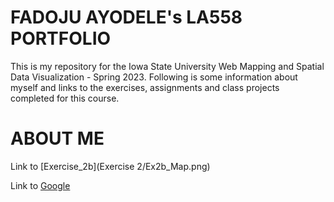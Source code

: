 # FADOJU AYODELE's LA558 PORTFOLIO

This is my repository for the Iowa State University Web Mapping and Spatial Data Visualization - Spring 2023. 
Following is some information about myself and links to the exercises, assignments and class projects completed for this course.

# ABOUT ME

Link to [Exercise_2b](Exercise 2/Ex2b_Map.png)

Link to [Google](https://www.google.com)
